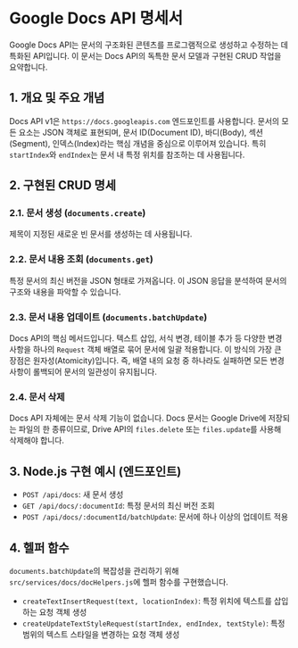 # Google Docs API 명세서

Google Docs API는 문서의 구조화된 콘텐츠를 프로그램적으로 생성하고 수정하는 데 특화된 API입니다. 이 문서는 Docs API의 독특한 문서 모델과 구현된 CRUD 작업을 요약합니다.

## 1. 개요 및 주요 개념

Docs API v1은 `https://docs.googleapis.com` 엔드포인트를 사용합니다. 문서의 모든 요소는 JSON 객체로 표현되며, 문서 ID(Document ID), 바디(Body), 섹션(Segment), 인덱스(Index)라는 핵심 개념을 중심으로 이루어져 있습니다. 특히 `startIndex`와 `endIndex`는 문서 내 특정 위치를 참조하는 데 사용됩니다.

## 2. 구현된 CRUD 명세

### 2.1. 문서 생성 (`documents.create`)

제목이 지정된 새로운 빈 문서를 생성하는 데 사용됩니다.

### 2.2. 문서 내용 조회 (`documents.get`)

특정 문서의 최신 버전을 JSON 형태로 가져옵니다. 이 JSON 응답을 분석하여 문서의 구조와 내용을 파악할 수 있습니다.

### 2.3. 문서 내용 업데이트 (`documents.batchUpdate`)

Docs API의 핵심 메서드입니다. 텍스트 삽입, 서식 변경, 테이블 추가 등 다양한 변경 사항을 하나의 `Request` 객체 배열로 묶어 문서에 일괄 적용합니다. 이 방식의 가장 큰 장점은 원자성(Atomicity)입니다. 즉, 배열 내의 요청 중 하나라도 실패하면 모든 변경 사항이 롤백되어 문서의 일관성이 유지됩니다.

### 2.4. 문서 삭제

Docs API 자체에는 문서 삭제 기능이 없습니다. Docs 문서는 Google Drive에 저장되는 파일의 한 종류이므로, Drive API의 `files.delete` 또는 `files.update`를 사용해 삭제해야 합니다.

## 3. Node.js 구현 예시 (엔드포인트)

- `POST /api/docs`: 새 문서 생성
- `GET /api/docs/:documentId`: 특정 문서의 최신 버전 조회
- `POST /api/docs/:documentId/batchUpdate`: 문서에 하나 이상의 업데이트 적용

## 4. 헬퍼 함수

`documents.batchUpdate`의 복잡성을 관리하기 위해 `src/services/docs/docHelpers.js`에 헬퍼 함수를 구현했습니다.

- `createTextInsertRequest(text, locationIndex)`: 특정 위치에 텍스트를 삽입하는 요청 객체 생성
- `createUpdateTextStyleRequest(startIndex, endIndex, textStyle)`: 특정 범위의 텍스트 스타일을 변경하는 요청 객체 생성
